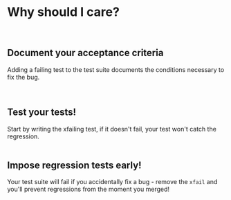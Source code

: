 # Why should I care?
<br/>

<div>
<h2>Document your acceptance criteria</h2>

Adding a failing test to the test suite documents the conditions necessary to fix the bug.
</div>
<br/>
<div class="fragment">
<h2>Test your tests!</h2>
Start by writing the xfailing test, if it doesn't fail, your test won't catch the regression.
</div>
<br/>
<div class="fragment">
<h2>Impose regression tests early!</h2>

Your test suite will fail if you accidentally fix a bug - remove the `xfail` and you'll prevent regressions from the moment you merged!
</div>
